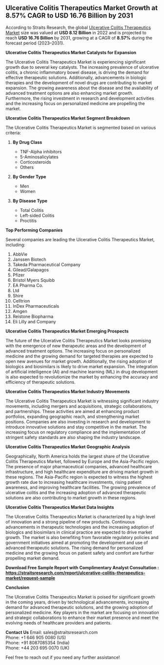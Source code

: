 <h2>Ulcerative Colitis Therapeutics Market Growth at 8.57% CAGR to USD 16.76 Billion by 2031</h2>
<p>According to Straits Research, the global <a href="https://straitsresearch.com/report/ulcerative-colitis-therapeutics-market">Ulcerative Colitis Therapeutics Market</a> size was valued at&nbsp;<strong>USD 8.12 Billion</strong>&nbsp;in 2022 and is projected to reach&nbsp;<strong>USD 16.76 Billion</strong>&nbsp;by 2031, growing at a CAGR of&nbsp;<strong>8.57%</strong>&nbsp;during the forecast period (2023&ndash;2031).</p>
<p><strong>Ulcerative Colitis Therapeutics Market Catalysts for Expansion</strong></p>
<p>The Ulcerative Colitis Therapeutics Market is experiencing significant growth due to several key catalysts. The increasing prevalence of ulcerative colitis, a chronic inflammatory bowel disease, is driving the demand for effective therapeutic solutions. Additionally, advancements in biologic therapies and the development of novel drugs are contributing to market expansion. The growing awareness about the disease and the availability of advanced treatment options are also enhancing market growth. Furthermore, the rising investment in research and development activities and the increasing focus on personalized medicine are propelling the market.</p>
<p><strong>Ulcerative Colitis Therapeutics Market Segment Breakdown</strong></p>
<p>The Ulcerative Colitis Therapeutics Market is segmented based on various criteria:</p>
<ol>
<li>
<p><strong>By Drug Class</strong></p>
<ul>
<li>TNF-Alpha inhibitors</li>
<li>5-Aminosalicylates</li>
<li>Corticosteroids</li>
<li>Others</li>
</ul>
</li>
<li>
<p><strong>By Gender Type</strong></p>
<ul>
<li>Men</li>
<li>Women</li>
</ul>
</li>
<li>
<p><strong>By Disease Type</strong></p>
<ul>
<li>Total Colitis</li>
<li>Left-sided Colitis</li>
<li>Proctitis</li>
</ul>
</li>
</ol>
<p><strong>Top Performing Companies</strong></p>
<p>Several companies are leading the Ulcerative Colitis Therapeutics Market, including:</p>
<ol>
<li>AbbVie</li>
<li>Janssen Biotech</li>
<li>Takeda Pharmaceutical Company</li>
<li>Gilead/Galapagos</li>
<li>Pfizer</li>
<li>Bristol Myers Squibb</li>
<li>EA Pharma Co.</li>
<li>Ltd</li>
<li>Shire</li>
<li>Celltrion</li>
<li>InDex Pharmaceuticals</li>
<li>Amgen</li>
<li>Reistone Biopharma</li>
<li>Eli Lilly and Company</li>
</ol>
<p><strong>Ulcerative Colitis Therapeutics Market Emerging Prospects</strong></p>
<p>The future of the Ulcerative Colitis Therapeutics Market looks promising with the emergence of new therapeutic areas and the development of advanced treatment options. The increasing focus on personalized medicine and the growing demand for targeted therapies are expected to open new avenues for market growth. Additionally, the rising adoption of biologics and biosimilars is likely to drive market expansion. The integration of artificial intelligence (AI) and machine learning (ML) in drug development is also expected to revolutionize the market by enhancing the accuracy and efficiency of therapeutic solutions.</p>
<p><strong>Ulcerative Colitis Therapeutics Market Industry Movements</strong></p>
<p>The Ulcerative Colitis Therapeutics Market is witnessing significant industry movements, including mergers and acquisitions, strategic collaborations, and partnerships. These activities are aimed at enhancing product portfolios, expanding geographic reach, and strengthening market positions. Companies are also investing in research and development to introduce innovative solutions and stay competitive in the market. The increasing focus on regulatory compliance and the implementation of stringent safety standards are also shaping the industry landscape.</p>
<p><strong>Ulcerative Colitis Therapeutics Market Geographic Analysis</strong></p>
<p>Geographically, North America holds the largest share of the Ulcerative Colitis Therapeutics Market, followed by Europe and the Asia-Pacific region. The presence of major pharmaceutical companies, advanced healthcare infrastructure, and high healthcare expenditure are driving market growth in these regions. The Asia-Pacific region is expected to witness the highest growth rate due to increasing healthcare investments, rising patient awareness, and improving healthcare facilities. The growing prevalence of ulcerative colitis and the increasing adoption of advanced therapeutic solutions are also contributing to market growth in these regions.</p>
<p><strong>Ulcerative Colitis Therapeutics Market Data Insights</strong></p>
<p>The Ulcerative Colitis Therapeutics Market is characterized by a high level of innovation and a strong pipeline of new products. Continuous advancements in therapeutic technologies and the increasing adoption of biologics and biosimilars in clinical practice are expected to drive market growth. The market is also benefiting from favorable regulatory policies and government initiatives aimed at promoting the development and use of advanced therapeutic solutions. The rising demand for personalized medicine and the growing focus on patient safety and comfort are further propelling market demand.</p>
<p><strong>Download Free Sample Report with&nbsp;Complimentary Analyst Consultation : <a href="https://straitsresearch.com/report/ulcerative-colitis-therapeutics-market/request-sample">https://straitsresearch.com/report/ulcerative-colitis-therapeutics-market/request-sample</a><br /></strong></p>
<p><strong>Conclusion</strong></p>
<p>The Ulcerative Colitis Therapeutics Market is poised for significant growth in the coming years, driven by technological advancements, increasing demand for advanced therapeutic solutions, and the growing adoption of personalized medicine. Key players in the market are focusing on innovation and strategic collaborations to enhance their market presence and meet the evolving needs of healthcare providers and patients.</p>
<p><strong>Contact Us</strong>&nbsp;Email:&nbsp;<a tabindex="" target="">sales@straitsresearch.com</a><br />Phone: +1 646 905 0080 (US)<br />Phone: +91 8087085354 (India)<br />Phone: +44 203 695 0070 (UK)</p>
<p>Feel free to reach out if you need any further assistance!</p>
